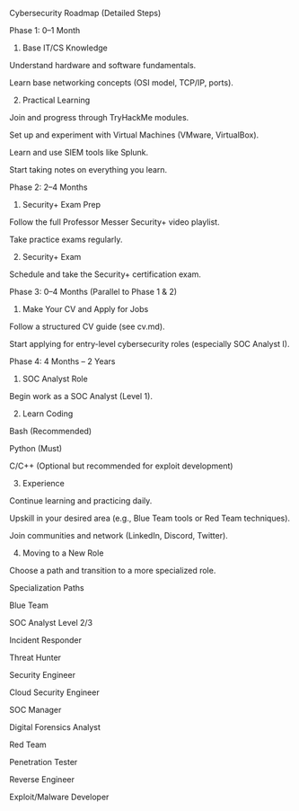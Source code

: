 Cybersecurity Roadmap (Detailed Steps)

Phase 1: 0–1 Month

1. Base IT/CS Knowledge

Understand hardware and software fundamentals.

Learn base networking concepts (OSI model, TCP/IP, ports).

2. Practical Learning

Join and progress through TryHackMe modules.

Set up and experiment with Virtual Machines (VMware, VirtualBox).

Learn and use SIEM tools like Splunk.

Start taking notes on everything you learn.

Phase 2: 2–4 Months

1. Security+ Exam Prep

Follow the full Professor Messer Security+ video playlist.

Take practice exams regularly.

2. Security+ Exam

Schedule and take the Security+ certification exam.

Phase 3: 0–4 Months (Parallel to Phase 1 & 2)

1. Make Your CV and Apply for Jobs

Follow a structured CV guide (see cv.md).

Start applying for entry-level cybersecurity roles (especially SOC Analyst I).

Phase 4: 4 Months – 2 Years

1. SOC Analyst Role

Begin work as a SOC Analyst (Level 1).

2. Learn Coding

Bash (Recommended)

Python (Must)

C/C++ (Optional but recommended for exploit development)

3. Experience

Continue learning and practicing daily.

Upskill in your desired area (e.g., Blue Team tools or Red Team techniques).

Join communities and network (LinkedIn, Discord, Twitter).

4. Moving to a New Role

Choose a path and transition to a more specialized role.

Specialization Paths

Blue Team

SOC Analyst Level 2/3

Incident Responder

Threat Hunter

Security Engineer

Cloud Security Engineer

SOC Manager

Digital Forensics Analyst

Red Team

Penetration Tester

Reverse Engineer

Exploit/Malware Developer
